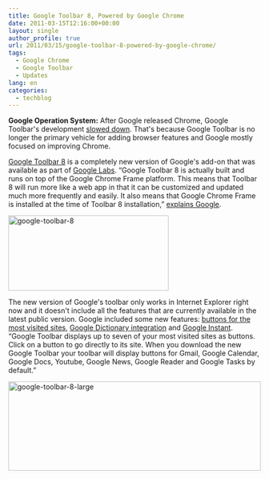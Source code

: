 ```yaml
---
title: Google Toolbar 8, Powered by Google Chrome
date: 2011-03-15T12:16:00+00:00
layout: single
author_profile: true
url: 2011/03/15/google-toolbar-8-powered-by-google-chrome/
tags:
  - Google Chrome
  - Google Toolbar
  - Updates
lang: en
categories: 
  - techblog
---
```

**Google Operation System:** After Google released Chrome, Google Toolbar's development [slowed down](http://googleblog.blogspot.com/search?q=%22google%20toolbar%22). That's because Google Toolbar is no longer the primary vehicle for adding browser features and Google mostly focused on improving Chrome.

[Google Toolbar 8](http://www.google.com/support/toolbar/bin/topic.py?topic=30341) is a completely new version of Google's add-on that was available as part of [Google Labs](http://toolbar.google.com/labs/intl/en/index.html). “Google Toolbar 8 is actually built and runs on top of the Google Chrome Frame platform. This means that Toolbar 8 will run more like a web app in that it can be customized and updated much more frequently and easily. It also means that Google Chrome Frame is installed at the time of Toolbar 8 installation,” [explains Google](http://www.google.com/support/toolbar/bin/answer.py?hl=en&answer=1111588).

[<img title="google-toolbar-8" border="0" alt="google-toolbar-8" src="http://lh4.ggpht.com/_vaUVXcmC3OI/TX9Rfew3neI/AAAAAAAADtg/V9aFbA1q-5w/google-toolbar-8_thumb%5B2%5D.jpg?imgmax=800" width="320" height="150" />](http://lh4.ggpht.com/_vaUVXcmC3OI/TX9RdZ9HvAI/AAAAAAAADtc/x9bpBLgMhfE/s1600-h/google-toolbar-8%5B4%5D.jpg)

The new version of Google's toolbar only works in Internet Explorer right now and it doesn't include all the features that are currently available in the latest public version. Google included some new features: [buttons for the most visited sites](http://www.google.com/support/toolbar/bin/answer.py?answer=1099010), [Google Dictionary integration](https://www.google.com/reader/view/) and [Google Instant](http://www.google.com/support/toolbar/bin/answer.py?answer=1099105). “Google Toolbar displays up to seven of your most visited sites as buttons. Click on a button to go directly to its site. When you download the new Google Toolbar your toolbar will display buttons for Gmail, Google Calendar, Google Docs, Youtube, Google News, Google Reader and Google Tasks by default.”

[<img title="google-toolbar-8-large" border="0" alt="google-toolbar-8-large" src="http://lh3.ggpht.com/_vaUVXcmC3OI/TX9RjC3TI6I/AAAAAAAADto/TSi9OKSiOkE/google-toolbar-8-large_thumb%5B1%5D.jpg?imgmax=800" width="504" height="178" />](http://lh6.ggpht.com/_vaUVXcmC3OI/TX9RhhE0eiI/AAAAAAAADtk/AM0YmMtdTGQ/s1600-h/google-toolbar-8-large%5B3%5D.jpg)